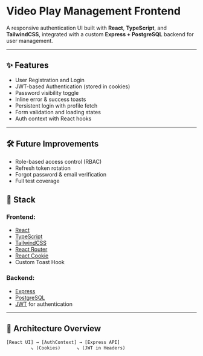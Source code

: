 # Video Play Management Frontend

A responsive authentication UI built with **React**, **TypeScript**, and **TailwindCSS**, integrated with a custom **Express + PostgreSQL** backend for user management.

---

## ✨ Features

- User Registration and Login
- JWT-based Authentication (stored in cookies)
- Password visibility toggle
- Inline error & success toasts
- Persistent login with profile fetch
- Form validation and loading states
- Auth context with React hooks

---

## 🛠️ Future Improvements
- Role-based access control (RBAC)
- Refresh token rotation
- Forgot password & email verification
- Full test coverage

## 🔧 Stack

### Frontend:
- [React](https://react.dev/)
- [TypeScript](https://www.typescriptlang.org/)
- [TailwindCSS](https://tailwindcss.com/)
- [React Router](https://reactrouter.com/)
- [React Cookie](https://www.npmjs.com/package/react-cookie)
- Custom Toast Hook

### Backend:
- [Express](https://expressjs.com/)
- [PostgreSQL](https://www.postgresql.org/)
- [JWT](https://jwt.io/) for authentication

---

## 🧠 Architecture Overview

```txt
[React UI] → [AuthContext] → [Express API]
         ↘ (Cookies)      ↘ (JWT in Headers)
